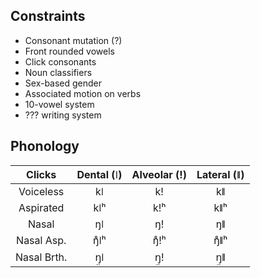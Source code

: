 ## Constraints
- Consonant mutation (?)
- Front rounded vowels
- Click consonants
- Noun classifiers
- Sex-based gender
- Associated motion on verbs
- 10-vowel system
- ??? writing system

## Phonology

| Clicks      | Dental (ǀ) | Alveolar (ǃ) | Lateral (ǁ) |
|:---:        |:---:       |:---:         |:---:        |
| Voiceless   | kǀ         | kǃ           | kǁ          |
| Aspirated   | kǀʰ        | kǃʰ          | kǁʰ         |
| Nasal       | ŋǀ         | ŋǃ           | ŋǁ          |
| Nasal Asp.  | ŋ̊ǀʰ        | ŋ̊ǃʰ          | ŋ̊ǁʰ         |
| Nasal Brth. | ŋ̤ǀ         | ŋ̤ǃ           | ŋ̤ǁ          |
